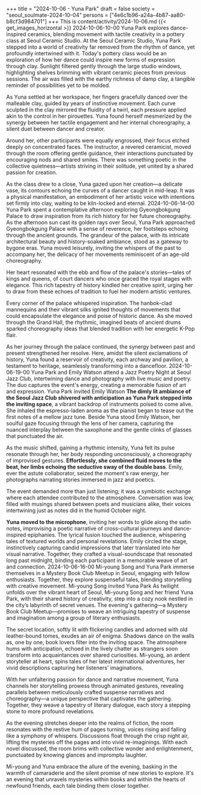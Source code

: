 +++
title = "2024-10-06 - Yuna Park"
draft = false
society = "seoul_soulmate-2024-10-04"
persons = ["4e6c1b96-a24a-4b87-aa80-b8cf3d984701"]
+++
This is content/activity/2024-10-06.md
{{< get_images_horizontal >}}
2024-10-06-10-00
Yuna Park explores dance-inspired ceramics, blending movement with tactile creativity in a pottery class at Seoul Ceramic Studio.
At the Seoul Ceramic Studio, Yuna Park stepped into a world of creativity far removed from the rhythm of dance, yet profoundly intertwined with it. Today's pottery class would be an exploration of how her dance could inspire new forms of expression through clay. Sunlight filtered gently through the large studio windows, highlighting shelves brimming with vibrant ceramic pieces from previous sessions. The air was filled with the earthy richness of damp clay, a tangible reminder of possibilities yet to be molded. 

As Yuna settled at her workspace, her fingers gracefully danced over the malleable clay, guided by years of instinctive movement. Each curve sculpted in the clay mirrored the fluidity of a twirl, each pressure applied akin to the control in her pirouettes. Yuna found herself mesmerized by the synergy between her tactile engagement and her internal choreography, a silent duet between dancer and creator.

Around her, other participants were equally engrossed, their focus etched deeply on concentrated faces. The instructor, a revered ceramicist, moved through the room offering gentle guidance, their interactions punctuated by encouraging nods and shared smiles. There was something poetic in the collective quietness—artists striving in their solitude, yet united by a shared passion for creation.

As the class drew to a close, Yuna gazed upon her creation—a delicate vase, its contours echoing the curves of a dancer caught in mid-leap. It was a physical manifestation, an embodiment of her artistic voice with intentions set firmly into clay, waiting to be kiln-locked and eternal.
2024-10-06-14-00
Yuna Park spent a contemplative afternoon exploring Gyeongbokgung Palace to draw inspiration from its rich history for her future choreography.
As the afternoon sun cast its golden rays over Seoul, Yuna Park approached Gyeongbokgung Palace with a sense of reverence, her footsteps echoing through the ancient grounds. The grandeur of the palace, with its intricate architectural beauty and history-soaked ambiance, stood as a gateway to bygone eras. Yuna moved leisurely, inviting the whispers of the past to accompany her, the delicacy of her movements reminiscent of an age-old choreography.

Her heart resonated with the ebb and flow of the palace's stories—tales of kings and queens, of court dancers who once graced the royal stages with elegance. This rich tapestry of history kindled her creative spirit, urging her to draw from these echoes of tradition to fuel her modern artistic ventures.

Every corner of the palace whispered inspiration. The hanbok-clad mannequins and their vibrant silks ignited thoughts of movements that could encapsulate the elegance and poise of historic dance. As she moved through the Grand Hall, the rhythmic, imagined beats of ancient drums sparked choreography ideas that blended tradition with her energetic K-Pop flair.

As her journey through the palace continued, the synergy between past and present strengthened her resolve. Here, amidst the silent exclamations of history, Yuna found a reservoir of creativity, each archway and pavilion, a testament to heritage, seamlessly transforming into a dancefloor.
2024-10-06-19-00
Yuna Park and Emily Watson attend a Jazz Poetry Night at Seoul Jazz Club, intertwining dance and photography with live music and poetry. The duo captures the event's energy, creating a memorable fusion of art and expression.
Yuna Park invited Emily Watson
**The dimly lit ambiance of the Seoul Jazz Club shivered with anticipation as Yuna Park stepped into the inviting space**, a vibrant backdrop of instruments poised to come alive. She inhaled the espresso-laden aroma as the pianist began to tease out the first notes of a mellow jazz tune. Beside Yuna stood Emily Watson, her soulful gaze focusing through the lens of her camera, capturing the nuanced interplay between the saxophone and the gentle clinks of glasses that punctuated the air.

As the music shifted, gaining a rhythmic intensity, Yuna felt its pulse resonate through her, her body responding unconsciously, a choreography of improvised gestures. **Effortlessly, she combined fluid moves to the beat, her limbs echoing the seductive sway of the double bass**. Emily, ever the astute collaborator, seized the moment's raw energy, her photographs narrating stories immersed in jazz and poetics.

The event demanded more than just listening; it was a symbiotic exchange where each attendee contributed to the atmosphere. Conversation was low, filled with musings shared between poets and musicians alike, their voices intertwining just as notes did in the humid October night.

**Yuna moved to the microphone**, inviting her words to glide along the satin notes, improvising a poetic narrative of cross-cultural journeys and dance-inspired epiphanies. The lyrical fusion touched the audience, whispering tales of textured worlds and personal revelations. Emily circled the stage, instinctively capturing candid impressions that later translated into her visual narrative. Together, they crafted a visual-soundscape that resonated long past midnight, binding each participant in a memorable weave of art and connection.
2024-10-06-16-00
Mi-young Song and Yuna Park immerse themselves in a Mystery Book Club Meetup in Seoul, engaging with fellow enthusiasts. Together, they explore suspenseful tales, blending storytelling with creative movement.
Mi-young Song invited Yuna Park
As twilight unfolds over the vibrant heart of Seoul, Mi-young Song and her friend Yuna Park, with their shared history of creativity, step into a cozy nook nestled in the city’s labyrinth of secret venues. The evening's gathering—a Mystery Book Club Meetup—promises to weave an intriguing tapestry of suspense and imagination among a group of literary enthusiasts. 

The secret location, softly lit with flickering candles and adorned with old leather-bound tomes, exudes an air of enigma. Shadows dance on the walls as, one by one, book lovers filter into the inviting space. The atmosphere hums with anticipation, echoed in the lively chatter as strangers soon transform into acquaintances over shared curiosities. Mi-young, an ardent storyteller at heart, spins tales of her latest international adventures, her vivid descriptions capturing her listeners' imaginations.

With her unfaltering passion for dance and narrative movement, Yuna channels her storytelling prowess through animated gestures, revealing parallels between meticulously crafted suspense narratives and choreography—a unique perspective that captivates the gathering. Together, they weave a tapestry of literary dialogue, each story a stepping stone to more profound revelations.

As the evening stretches deeper into the realms of fiction, the room resonates with the restive hum of pages turning, voices rising and falling like a symphony of whispers. Discussions float through the crisp night air, lifting the mysteries off the pages and into vivid re-imaginings. With each novel discussed, the room brims with collective wonder and enlightenment, punctuated by knowing glances and impromptu laughter.

Mi-young and Yuna embrace the allure of the evening, basking in the warmth of camaraderie and the silent promise of new stories to explore. It's an evening that unravels mysteries within books and within the hearts of newfound friends, each tale binding them closer together.
